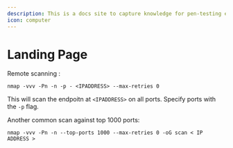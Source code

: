 ```yaml
---
description: This is a docs site to capture knowledge for pen-testing engagements
icon: computer
---
```


# Landing Page

Remote scanning :&#x20;

```
nmap -vvv -Pn -n -p - <IPADDRESS> --max-retries 0 
```

This will scan the endpoitn at `<IPADDRESS>`  on all ports. Specify ports with the `-p` flag.

Another common scan against top 1000 ports: 

```
nmap -vvv -Pn -n --top-ports 1000 --max-retries 0 -oG scan < IP ADDRESS >
```
